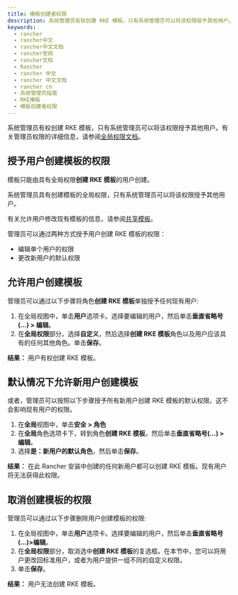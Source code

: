```yaml
---
title: 模板创建者权限
description: 系统管理员有权创建 RKE 模板，只有系统管理员可以将该权限授予其他用户。有关管理员权限的详细信息，请参阅全局权限文档。
keywords:
  - rancher
  - rancher中文
  - rancher中文文档
  - rancher官网
  - rancher文档
  - Rancher
  - rancher 中文
  - rancher 中文文档
  - rancher cn
  - 系统管理员指南
  - RKE模板
  - 模板创建者权限
---
```


系统管理员有权创建 RKE 模板，只有系统管理员可以将该权限授予其他用户。有关管理员权限的详细信息，请参阅[全局权限文档](/docs/rancher2.5/admin-settings/rbac/global-permissions/)。

## 授予用户创建模板的权限

模板只能由具有全局权限**创建 RKE 模板**的用户创建。

系统管理员具有创建模板的全局权限，只有系统管理员可以将该权限授予其他用户。

有关允许用户修改现有模板的信息，请参阅[共享模板](/docs/rancher2.5/admin-settings/rke-templates/template-access-and-sharing/)。

管理员可以通过两种方式授予用户创建 RKE 模板的权限：

- 编辑单个用户的权限
- 更改新用户的默认权限

## 允许用户创建模板

管理员可以通过以下步骤将角色**创建 RKE 模板**单独授予任何现有用户:

1. 在全局视图中，单击**用户**选项卡。选择要编辑的用户，然后单击**垂直省略号(…) > 编辑**。
1. 在**全局权限**部分，选择**自定义**，然后选择**创建 RKE 模板**角色以及用户应该具有的任何其他角色。单击**保存**。

**结果：** 用户有权创建 RKE 模板。

## 默认情况下允许新用户创建模板

或者，管理员可以按照以下步骤授予所有新用户创建 RKE 模板的默认权限。这不会影响现有用户的权限。

1. 在**全局**视图中，单击**安全 > 角色**
1. 在**全局**角色选项卡下，转到角色**创建 RKE 模板**，然后单击**垂直省略号(…) > 编辑**。
1. 选择**是：新用户的默认角色**，然后单击**保存**。

**结果：** 在此 Rancher 安装中创建的任何新用户都可以创建 RKE 模板。现有用户将无法获得此权限。

## 取消创建模板的权限

管理员可以通过以下步骤删除用户创建模板的权限:

1. 在全局视图中，单击**用户**选项卡。选择要编辑的用户，然后单击**垂直省略号(…)>编辑**。
1. 在**全局权限**部分，取消选中**创建 RKE 模板**的复选框。在本节中，您可以将用户更改回标准用户，或者为用户提供一组不同的自定义权限。
1. 单击**保存**。

**结果：** 用户无法创建 RKE 模板。
